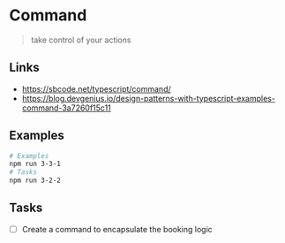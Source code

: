 # Command

> take control of your actions

## Links

- https://sbcode.net/typescript/command/
- https://blog.devgenius.io/design-patterns-with-typescript-examples-command-3a7260f15c11

## Examples

```bash
# Examples
npm run 3-3-1
# Tasks
npm run 3-2-2
```

## Tasks

- [ ] Create a command to encapsulate the booking logic
